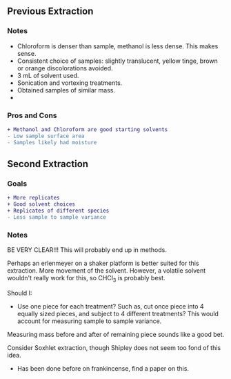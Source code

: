 ## Previous Extraction

### Notes

- Chloroform is denser than sample, methanol is less dense. This makes sense.
- Consistent choice of samples: slightly translucent, yellow tinge, brown or orange discolorations avoided.
- 3 mL of solvent used. 
- Sonication and vortexing treatments.
- Obtained samples of similar mass.
- 

### Pros and Cons

```diff
+ Methanol and Chloroform are good starting solvents
- Low sample surface area
- Samples likely had moisture
```


## Second Extraction

### Goals

```diff
+ More replicates
+ Good solvent choices
+ Replicates of different species
- Less sample to sample variance
```

### Notes

BE VERY CLEAR!!! This will probably end up in methods.

Perhaps an erlenmeyer on a shaker platform is better suited for this extraction. More movement of the solvent. However, a volatile solvent wouldn't really work for this, so $\text{CHCl}_{3}$ is probably best. 

Should I:
- Use one piece for each treatment? Such as, cut once piece into 4 equally sized pieces, and subject to 4 different treatments?
This would account for measuring sample to sample variance.

Measuring mass before and after of remaining piece sounds like a good bet.

Consider Soxhlet extraction, though Shipley does not seem too fond of this idea.
- Has been done before on frankincense, find a paper on this.